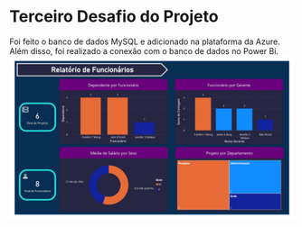 # Terceiro Desafio do Projeto
Foi feito o banco de dados MySQL e adicionado na plataforma da Azure.
Além disso, foi realizado a conexão com o banco de dados no Power Bi.
![Primeira Página](img/pagina_1.jpg)

